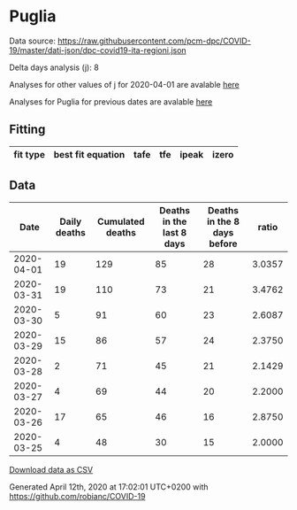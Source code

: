 # Puglia

Data source: https://raw.githubusercontent.com/pcm-dpc/COVID-19/master/dati-json/dpc-covid19-ita-regioni.json

Delta days analysis (j): 8

Analyses for other values of j for 2020-04-01 are avalable [here](../2020-04-01/README.md)

Analyses for Puglia for previous dates are avalable [here](../README.md)

## Fitting 
|fit type|best fit equation|tafe|tfe|ipeak|izero|
|-------|-----|--------|------|---|---|

## Data
|Date|Daily deaths|Cumulated deaths|Deaths in the last 8 days|Deaths in the 8 days before|ratio|
|----|----------|-----------|-------|--------------------|-----|
|2020-04-01|19|129|85|28|3.0357|
|2020-03-31|19|110|73|21|3.4762|
|2020-03-30|5|91|60|23|2.6087|
|2020-03-29|15|86|57|24|2.3750|
|2020-03-28|2|71|45|21|2.1429|
|2020-03-27|4|69|44|20|2.2000|
|2020-03-26|17|65|46|16|2.8750|
|2020-03-25|4|48|30|15|2.0000|

[Download data as CSV](COVID-19_puglia_j8_2020-04-01.csv)

Generated April 12th, 2020 at 17:02:01 UTC+0200 with https://github.com/robianc/COVID-19

